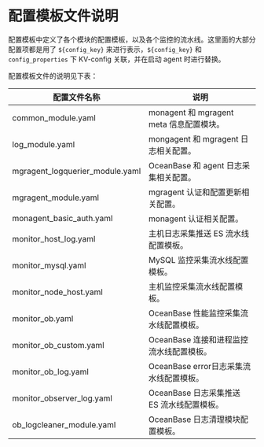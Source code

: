 # 配置模板文件说明

配置模板中定义了各个模块的配置模板，以及各个监控的流水线。这里面的大部分配置项都是用了 `${config_key}` 来进行表示，`${config_key}` 和 `config_properties` 下 KV-config 关联，并在启动 agent 时进行替换。

配置模板文件的说明见下表：

| 配置文件名称 | 说明 |
| --- | ---
| common_module.yaml | monagent 和 mgragent meta 信息配置模块。 |
| log_module.yaml | mongagent 和 mgragent 日志相关配置。 |
| mgragent_logquerier_module.yaml | OceanBase 和 agent 日志采集相关配置。 |
| mgragent_module.yaml | mgragent 认证和配置更新相关配置。 |
| monagent_basic_auth.yaml | monagent 认证相关配置。 |
| monitor_host_log.yaml | 主机日志采集推送 ES 流水线配置模板。 |
| monitor_mysql.yaml | MySQL 监控采集流水线配置模板。 |
| monitor_node_host.yaml | 主机监控采集流水线配置模板。  |
| monitor_ob.yaml | OceanBase 性能监控采集流水线配置模板。 |
| monitor_ob_custom.yaml | OceanBase 连接和进程监控流水线配置模板。 |
| monitor_ob_log.yaml | OceanBase error日志采集流水线配置模板。 |
| monitor_observer_log.yaml | OceanBase 日志采集推送 ES 流水线配置模板。 |
| ob_logcleaner_module.yaml | OceanBase 日志清理模块配置模板。 |
